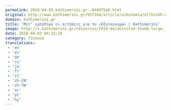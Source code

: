 ```yaml
---
permalink: 2018-04-03-kathimerini.gr--86497548.html
original: http://www.kathimerini.gr/957164/article/oikonomia/ellhnikh-oikonomia/met-empodiwn-oi-aithseis-gia-to-e3oikonomw
domain: kathimerini.gr
title: 'Μετ’ εμποδίων οι αιτήσεις για το «Εξοικονομώ» | Kathimerini'
image: http://s.kathimerini.gr/resources/2018-04/akinita4-thumb-large.jpg
date: 2018-04-03 04:15:10
category: finance
translations: 
 - 'en'
 - 'es'
 - 'de'
 - 'ru'
 - 'ja'
 - 'fr'
 - 'it'
 - 'zh-CN'
 - 'zh-TW'
 - 'ar'
 - 'pt'
 - 'hy'
---
```



